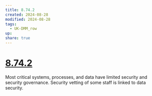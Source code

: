 ```yaml
---
title: 8.74.2
created: 2024-08-28
modified: 2024-08-28
tags:
  - UK-DMM_row
up: 
share: true
---
```

# [8.74.2](8.74.2.md)

Most critical systems, processes, and data have limited security and security governance. Security vetting of some staff is linked to data security.
